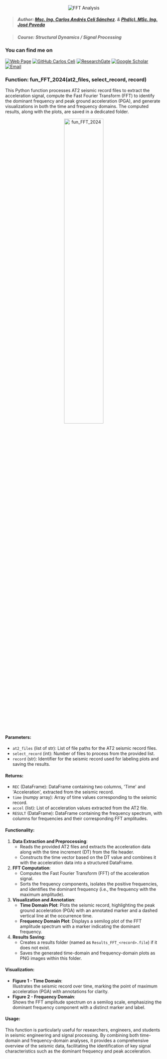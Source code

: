 <div align="center">
    <img src="https://github.com/Normando1945/Normando1945.github.io/assets/62081230/1ac0bf1d-67cd-43f6-87b0-141417a606db" alt="FFT Analysis">
</div>

>##### Author: [Msc. Ing. Carlos Andrés Celi Sánchez](https://www.researchgate.net/profile/Carlos-Celi). & [Phd(c). MSc. Ing. José Poveda](https://www.torrefuerte.com)

>##### Course: Structural Dynamics / Signal Processing


### **You can find me on**
[![Web Page](https://img.shields.io/badge/Web%20Page-caceli.net-blue)](http://caceli.net)
[![GitHub Carlos Celi](https://img.shields.io/github/followers/Normando1945?label=follow&style=social)](https://github.com/Normando1945)
[![ResearchGate](https://img.shields.io/badge/-ResearchGate-00CCBB?style=social&logo=researchgate)](https://www.researchgate.net/profile/Carlos-Celi)
[![Google Scholar](https://img.shields.io/badge/-Google%20Scholar-4285F4?style=social&logo=google)](https://scholar.google.com.ec/citations?hl=es&user=yR4Gz7kAAAAJ)
<a href="mailto:normando1945@gmail.com"><img alt="Email" src="https://img.shields.io/badge/Email-normando1945@gmail.com-blue?style=flat&logo=gmail"></a>

### Function: fun_FFT_2024(at2_files, select_record, record)

This Python function processes AT2 seismic record files to extract the acceleration signal, compute the Fast Fourier Transform (FFT) to identify the dominant frequency and peak ground acceleration (PGA), and generate visualizations in both the time and frequency domains. The computed results, along with the plots, are saved in a dedicated folder.

<p align="center">
    <img src="https://github.com/Normando1945/Simple-Python-Matlab-JavaSript-Functions-Collection/assets/62081230/fft_visualization_example.png" alt="fun_FFT_2024" width="50%">
</p>

#### Parameters:
- `at2_files` (list of str): List of file paths for the AT2 seismic record files.
- `select_record` (int): Number of files to process from the provided list.
- `record` (str): Identifier for the seismic record used for labeling plots and saving the results.

#### Returns:
- `REC` (DataFrame): DataFrame containing two columns, 'Time' and 'Acceleration', extracted from the seismic record.
- `time` (numpy array): Array of time values corresponding to the seismic record.
- `accel` (list): List of acceleration values extracted from the AT2 file.
- `RESULT` (DataFrame): DataFrame containing the frequency spectrum, with columns for frequencies and their corresponding FFT amplitudes.

#### Functionality:
1. **Data Extraction and Preprocessing**:  
   - Reads the provided AT2 files and extracts the acceleration data along with the time increment (DT) from the file header.
   - Constructs the time vector based on the DT value and combines it with the acceleration data into a structured DataFrame.
2. **FFT Computation**:  
   - Computes the Fast Fourier Transform (FFT) of the acceleration signal.
   - Sorts the frequency components, isolates the positive frequencies, and identifies the dominant frequency (i.e., the frequency with the maximum amplitude).
3. **Visualization and Annotation**:
   - **Time Domain Plot**: Plots the seismic record, highlighting the peak ground acceleration (PGA) with an annotated marker and a dashed vertical line at the occurrence time.
   - **Frequency Domain Plot**: Displays a semilog plot of the FFT amplitude spectrum with a marker indicating the dominant frequency.
4. **Results Saving**:
   - Creates a results folder (named as `Results_FFT_<record>.file`) if it does not exist.
   - Saves the generated time-domain and frequency-domain plots as PNG images within this folder.

#### Visualization:
- **Figure 1 - Time Domain**:  
  Illustrates the seismic record over time, marking the point of maximum acceleration (PGA) with annotations for clarity.
- **Figure 2 - Frequency Domain**:  
  Shows the FFT amplitude spectrum on a semilog scale, emphasizing the dominant frequency component with a distinct marker and label.

#### Usage:
This function is particularly useful for researchers, engineers, and students in seismic engineering and signal processing. By combining both time-domain and frequency-domain analyses, it provides a comprehensive overview of the seismic data, facilitating the identification of key signal characteristics such as the dominant frequency and peak acceleration.
